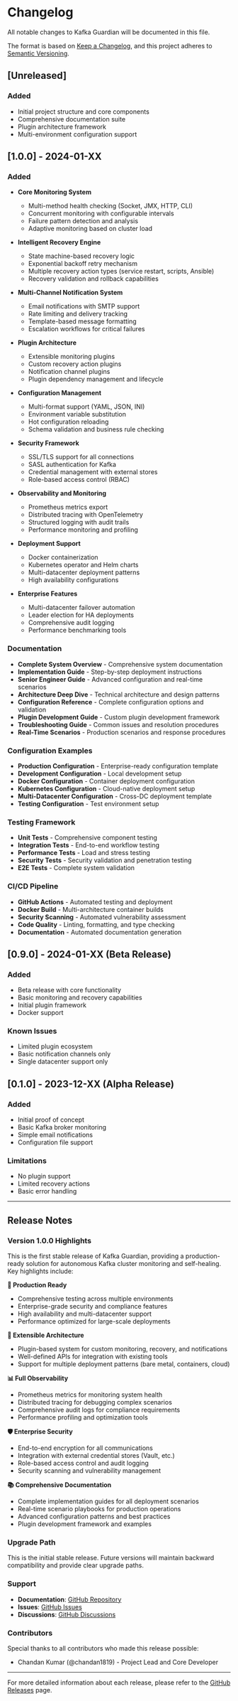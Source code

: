 # Changelog

All notable changes to Kafka Guardian will be documented in this file.

The format is based on [Keep a Changelog](https://keepachangelog.com/en/1.0.0/),
and this project adheres to [Semantic Versioning](https://semver.org/spec/v2.0.0.html).

## [Unreleased]

### Added
- Initial project structure and core components
- Comprehensive documentation suite
- Plugin architecture framework
- Multi-environment configuration support

## [1.0.0] - 2024-01-XX

### Added
- **Core Monitoring System**
  - Multi-method health checking (Socket, JMX, HTTP, CLI)
  - Concurrent monitoring with configurable intervals
  - Failure pattern detection and analysis
  - Adaptive monitoring based on cluster load

- **Intelligent Recovery Engine**
  - State machine-based recovery logic
  - Exponential backoff retry mechanism
  - Multiple recovery action types (service restart, scripts, Ansible)
  - Recovery validation and rollback capabilities

- **Multi-Channel Notification System**
  - Email notifications with SMTP support
  - Rate limiting and delivery tracking
  - Template-based message formatting
  - Escalation workflows for critical failures

- **Plugin Architecture**
  - Extensible monitoring plugins
  - Custom recovery action plugins
  - Notification channel plugins
  - Plugin dependency management and lifecycle

- **Configuration Management**
  - Multi-format support (YAML, JSON, INI)
  - Environment variable substitution
  - Hot configuration reloading
  - Schema validation and business rule checking

- **Security Framework**
  - SSL/TLS support for all connections
  - SASL authentication for Kafka
  - Credential management with external stores
  - Role-based access control (RBAC)

- **Observability and Monitoring**
  - Prometheus metrics export
  - Distributed tracing with OpenTelemetry
  - Structured logging with audit trails
  - Performance monitoring and profiling

- **Deployment Support**
  - Docker containerization
  - Kubernetes operator and Helm charts
  - Multi-datacenter deployment patterns
  - High availability configurations

- **Enterprise Features**
  - Multi-datacenter failover automation
  - Leader election for HA deployments
  - Comprehensive audit logging
  - Performance benchmarking tools

### Documentation
- **Complete System Overview** - Comprehensive system documentation
- **Implementation Guide** - Step-by-step deployment instructions
- **Senior Engineer Guide** - Advanced configuration and real-time scenarios
- **Architecture Deep Dive** - Technical architecture and design patterns
- **Configuration Reference** - Complete configuration options and validation
- **Plugin Development Guide** - Custom plugin development framework
- **Troubleshooting Guide** - Common issues and resolution procedures
- **Real-Time Scenarios** - Production scenarios and response procedures

### Configuration Examples
- **Production Configuration** - Enterprise-ready configuration template
- **Development Configuration** - Local development setup
- **Docker Configuration** - Container deployment configuration
- **Kubernetes Configuration** - Cloud-native deployment setup
- **Multi-Datacenter Configuration** - Cross-DC deployment template
- **Testing Configuration** - Test environment setup

### Testing Framework
- **Unit Tests** - Comprehensive component testing
- **Integration Tests** - End-to-end workflow testing
- **Performance Tests** - Load and stress testing
- **Security Tests** - Security validation and penetration testing
- **E2E Tests** - Complete system validation

### CI/CD Pipeline
- **GitHub Actions** - Automated testing and deployment
- **Docker Build** - Multi-architecture container builds
- **Security Scanning** - Automated vulnerability assessment
- **Code Quality** - Linting, formatting, and type checking
- **Documentation** - Automated documentation generation

## [0.9.0] - 2024-01-XX (Beta Release)

### Added
- Beta release with core functionality
- Basic monitoring and recovery capabilities
- Initial plugin framework
- Docker support

### Known Issues
- Limited plugin ecosystem
- Basic notification channels only
- Single datacenter support only

## [0.1.0] - 2023-12-XX (Alpha Release)

### Added
- Initial proof of concept
- Basic Kafka broker monitoring
- Simple email notifications
- Configuration file support

### Limitations
- No plugin support
- Limited recovery actions
- Basic error handling

---

## Release Notes

### Version 1.0.0 Highlights

This is the first stable release of Kafka Guardian, providing a production-ready solution for autonomous Kafka cluster monitoring and self-healing. Key highlights include:

**🚀 Production Ready**
- Comprehensive testing across multiple environments
- Enterprise-grade security and compliance features
- High availability and multi-datacenter support
- Performance optimized for large-scale deployments

**🔧 Extensible Architecture**
- Plugin-based system for custom monitoring, recovery, and notifications
- Well-defined APIs for integration with existing tools
- Support for multiple deployment patterns (bare metal, containers, cloud)

**📊 Full Observability**
- Prometheus metrics for monitoring system health
- Distributed tracing for debugging complex scenarios
- Comprehensive audit logs for compliance requirements
- Performance profiling and optimization tools

**🛡️ Enterprise Security**
- End-to-end encryption for all communications
- Integration with external credential stores (Vault, etc.)
- Role-based access control and audit logging
- Security scanning and vulnerability management

**📚 Comprehensive Documentation**
- Complete implementation guides for all deployment scenarios
- Real-time scenario playbooks for production operations
- Advanced configuration patterns and best practices
- Plugin development framework and examples

### Upgrade Path

This is the initial stable release. Future versions will maintain backward compatibility and provide clear upgrade paths.

### Support

- **Documentation**: [GitHub Repository](https://github.com/chandan1819/kafka-guardian)
- **Issues**: [GitHub Issues](https://github.com/chandan1819/kafka-guardian/issues)
- **Discussions**: [GitHub Discussions](https://github.com/chandan1819/kafka-guardian/discussions)

### Contributors

Special thanks to all contributors who made this release possible:
- Chandan Kumar (@chandan1819) - Project Lead and Core Developer

---

For more detailed information about each release, please refer to the [GitHub Releases](https://github.com/chandan1819/kafka-guardian/releases) page.